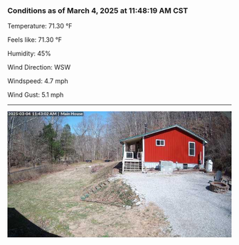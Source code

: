 ### Conditions as of March 4, 2025 at 11:48:19 AM CST 

Temperature: 71.30 &deg;F

Feels like: 71.30 &deg;F

Humidity: 45%

Wind Direction: WSW

Windspeed: 4.7 mph

Wind Gust: 5.1 mph

---

<img src="./images/latest.jpeg"/>

